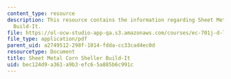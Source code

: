 ```yaml
---
content_type: resource
description: This resource contains the information regarding Sheet Metal Corn Sheller
  Build-It.
file: https://ol-ocw-studio-app-qa.s3.amazonaws.com/courses/ec-701j-d-lab-i-development-fall-2009/bec124d9a361a9b3efc65a885b6c991c_MITEC_701JF09_cornsht_build.pdf
file_type: application/pdf
parent_uid: a2749512-298f-1014-fdda-cc33cad4ec0d
resourcetype: Document
title: Sheet Metal Corn Sheller Build-It
uid: bec124d9-a361-a9b3-efc6-5a885b6c991c
---
```

